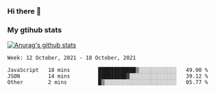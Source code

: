 ### Hi there 👋

### My gtihub stats

[![Anurag's github stats](https://github-readme-stats.vercel.app/api?username=gaozhidong)](https://github.com/gaozhidong/github-readme-stats)

<!--START_SECTION:waka-->
```text
Week: 12 October, 2021 - 18 October, 2021

JavaScript   18 mins         ████████████▒░░░░░░░░░░░░   49.90 % 
JSON         14 mins         █████████▓░░░░░░░░░░░░░░░   39.12 % 
Other        2 mins          █▒░░░░░░░░░░░░░░░░░░░░░░░   05.77 % 
```
<!--END_SECTION:waka-->